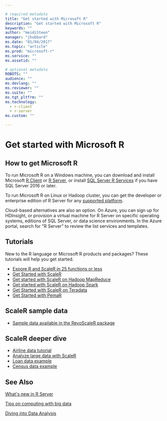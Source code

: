 ```yaml
---

# required metadata
title: "Get started with Microsoft R"
description: "Get started with Microsoft R"
keywords: ""
author: "HeidiSteen"
manager: "jhubbard"
ms.date: "01/04/2017"
ms.topic: "article"
ms.prod: "microsoft-r"
ms.service: ""
ms.assetid: ""

# optional metadata
ROBOTS: ""
audience: ""
ms.devlang: ""
ms.reviewer: ""
ms.suite: ""
ms.tgt_pltfrm: ""
ms.technology:
  - r-client
  - r-server
ms.custom: ""

---
```


# Get started with Microsoft R

## How to get Microsoft R

To run Microsoft R on a Windows machine, you can download and install Microsoft [R Client](r-client.md) or [R Server](rserver.md), or install [SQL Server R Services](https://msdn.microsoft.com/library/mt674876.aspx) if you have SQL Server 2016 or later.

To run Microsoft R on Linux or Hadoop cluster, you can get the developer or enterprise edition of R Server for any [supported platform](rserver-install-supported-platforms.md).

Cloud-based alternatives are also an option. On Azure, you can sign up for HDInsight, or provision a virtual machine for R Server on specific operating systems, editions of SQL Server, or data science environments. In the Azure portal, search for "R Server" to review the list services and templates.

## Tutorials

New to the R language or Microsoft R products and packages? These tutorials will help you get started.

+ [Expore R and ScaleR in 25 functions or less](microsoft-r-getting-started-tutorial.md)
+ [Get Started with ScaleR](scaler-getting-started.md)
+ [Get started with ScaleR on Hadoop MapReduce](scaler-hadoop-getting-started.md)
+ [Get started with ScaleR on Hadoop Spark](scaler-spark-getting-started.md)
+ [Get Started with ScaleR on Teradata](scaler-teradata-getting-started.md)
+ [Get Started with PemaR](pemar-getting-started.md)

## ScaleR sample data

+ [Sample data available in the RevoScaleR package](scaler-user-guide-sample-data.md)

## ScaleR deeper dive

+ [Airline data tutorial](scaler-getting-started-0-example-airline-data.md)
+ [Analyze large data with ScaleR](scaler-getting-started-3-analyze-large-data.md)
+ [Loan data example](scaler-getting-started-1-example-loan-data.md)
+ [Census data example](scaler-getting-started-2-example-census-data.md)


## See Also

[What's new in R Server](rserver-whats-new.md)

[Tips on computing with big data](microsoft-r-getting-started-tips.md)

[Diving into Data Analysis](data-analysis-in-microsoft-r.md)
